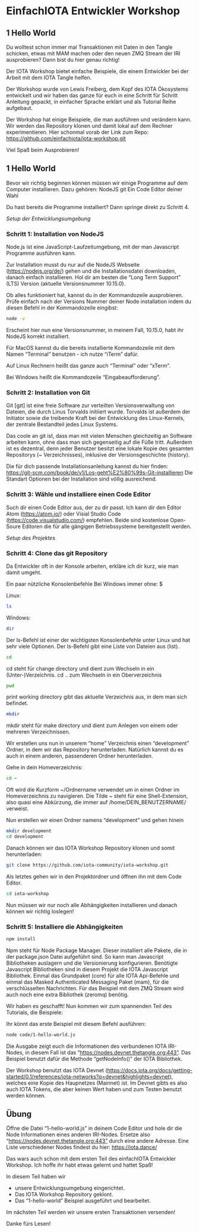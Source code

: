 # EinfachIOTA Entwickler Workshop 
## 1 Hello World

Du wolltest schon immer mal Transaktionen mit Daten in den Tangle schicken, etwas mit MAM machen oder den neuen ZMQ Stream der IRI ausprobieren? Dann bist du hier genau richtig! 

Der IOTA Workshop bietet einfache Beispiele, die einem Entwickler bei der Arbeit mit dem IOTA Tangle helfen.

Der Workshop wurde von Lewis Freiberg, dem Kopf des IOTA Ökosystems entwickelt und wir haben das ganze für euch in eine Schritt für Schritt Anleitung gepackt, in einfacher Sprache erklärt und als Tutorial Reihe aufgebaut.

Der Workshop hat einige Beispiele, die man ausführen und verändern kann. Wir werden das Repository klonen und damit lokal auf dem Rechner experimentieren. Hier schonmal vorab der Link zum Repo: 
https://github.com/einfachiota/iota-workshop.git


Viel Spaß beim Ausprobieren!

## 1 Hello World

Bevor wir richtig beginnen können müssen wir einige Programme auf dem Computer installieren. Dazu gehören: 
NodeJS
git
Ein Code Editor deiner Wahl

Du hast bereits die Programme installiert? Dann springe direkt zu Schritt 4. 

*Setup der Entwicklungsumgebung*
### Schritt 1: Installation von NodeJS
Node.js ist eine JavaScript-Laufzeitumgebung, mit der man Javascript Programme ausführen kann. 

Zur Installation musst du nur auf die NodeJS Webseite (https://nodejs.org/de/) gehen und die Installationsdatei downloaden, danach einfach  installieren. Hol dir am besten die “Long Term Support” (LTS) Version (aktuelle Versionsnummer 10.15.0).

Ob alles funktioniert hat, kannst du in der Kommandozeile ausprobieren. Prüfe einfach nach der Versions Nummer deiner Node installation indem du diesen Befehl in der Kommandozeile eingibst:

```bash
node -v 
```

Erscheint hier nun eine Versionsnummer, in meinem Fall, 10.15.0, habt ihr NodeJS korrekt installiert.

Für MacOS kannst du die bereits installierte Kommandozeile mit dem Namen “Terminal” benutzen - ich nutze “iTerm” dafür.

Auf Linux Rechnern heißt das ganze auch “Terminal” oder “xTerm”. 

Bei Windows heißt die Kommandozeile “Eingabeaufforderung”.

### Schritt 2: Installation von Git
Git [ɡɪt] ist eine freie Software zur verteilten Versionsverwaltung von Dateien, die durch Linus Torvalds initiiert wurde. Torvalds ist außerdem der Initiator sowie die treibende Kraft bei der Entwicklung des Linux-Kernels, der zentrale Bestandteil jedes Linux Systems. 

Das coole an git ist, dass man mit vielen Menschen gleichzeitig an Software arbeiten kann, ohne dass man sich gegenseitig auf die Füße tritt. Außerdem ist es dezentral, denn jeder Benutzer besitzt eine lokale Kopie des gesamten Repositorys (~ Verzeichnisses), inklusive der Versionsgeschichte (history).

Die für dich passende Installationsanleitung kannst du hier finden: https://git-scm.com/book/de/v1/Los-geht%E2%80%99s-Git-installieren
Die Standart Optionen bei der Installation sind völlig ausreichend.

### Schritt 3: Wähle und installiere einen Code Editor
Such dir einen Code Editor aus, der zu dir passt. Ich kann dir den Editor Atom (https://atom.io/) oder Visial Studio Code (https://code.visualstudio.com/) empfehlen. Beide sind kostenlose Open-Soure Editoren die für alle gängigen Betriebssysteme bereitgestellt werden.

*Setup des Projektes*
### Schritt 4: Clone das git Repository 
Da Entwickler oft in der Konsole arbeiten, erkläre ich dir kurz, wie man damit umgeht. 

Ein paar nützliche Konsolenbefehle
Bei Windows immer ohne: $

Linux:
```bash
ls
```
Windows: 
```bash
dir
```
Der ls-Befehl ist einer der wichtigsten Konsolenbefehle unter Linux und hat sehr viele Optionen. Der ls-Befehl gibt eine Liste von Dateien aus (list).


```bash
cd
```
cd steht für change directory und dient zum Wechseln in ein (Unter-)Verzeichnis.
cd .. zum Wechseln in ein Oberverzeichnis


```bash
pwd
```
print working directory gibt das aktuelle Verzeichnis aus, in dem man sich befindet. 


```bash
mkdir
```
mkdir steht für make directory und dient zum Anlegen von einem oder mehreren Verzeichnissen. 

Wir erstellen uns nun in unserem “home” Verzeichnis einen “development” Ordner, in dem wir das Repository herunterladen. Natürlich kannst du es auch in einem anderen, passenderen Ordner herunterladen.

Gehe in dein Homeverzeichnis:
```bash
cd ~
```
Oft wird die Kurzform ~/Ordnername verwendet um in einen Ordner im Homeverzeichnis zu navigieren. Die Tilde ~ steht für eine Shell-Extension, also quasi eine Abkürzung, die immer auf /home/DEIN_BENUTZERNAME/ verweist.

Nun erstellen wir einen Ordner namens “development” und gehen hinein
```bash
mkdir development
cd development
```

Danach können wir das IOTA Workshop Repository klonen und somit herunterladen: 
```bash
git clone https://github.com/iota-community/iota-workshop.git
```

Als letztes gehen wir in den Projektordner und öffnen ihn mit dem Code Editor. 
```bash
cd iota-workshop
```

Nun müssen wir nur noch alle Abhängigkeiten installieren und danach können wir richtig loslegen! 

### Schritt 5: Installiere die Abhängigkeiten
```bash
npm install
```

Npm steht für Node Package Manager. Dieser installiert alle Pakete, die in der package.json Datei aufgeführt sind. So kann man Javascript Bibliotheken auslagern und die Versionierung konfigurieren. Benötigte Javascript Bibliotheken sind in diesem Projekt die IOTA Javascript Bibliothek. Einmal das Grundpaket (core) für alle IOTA Api-Befehle und einmal das Masked Authenticated Messaging Paket (mam), für die verschlüsselten Nachrichten. Für das Beispiel mit dem ZMQ Stream wird auch noch eine extra Bibliothek (zeromq) benötig. 

Wir haben es geschafft! Nun kommen wir zum spannenden Teil des Tutorials, die Beispiele: 

Ihr könnt das erste Beispiel mit diesem Befehl ausführen: 

```bash
node code/1-hello-world.js
```

Die Ausgabe zeigt euch die Informationen des verbundenen IOTA IRI-Nodes, in diesem Fall ist das “https://nodes.devnet.thetangle.org:443”. Das Beispiel benutzt dafür die Methode “getNodeInfo()” der IOTA Bibliothek. 

Der Workshop benutzt das IOTA Devnet (https://docs.iota.org/docs/getting-started/0.1/references/iota-networks?q=devnet&highlights=devnet), welches eine Kopie des Haupnetzes (Mainnet) ist. Im Devnet gibts es also auch IOTA Tokens, die aber keinen Wert haben und zum Testen benutzt werden können. 


## Übung 

Öffne die Datei “1-hello-world.js” in deinem Code Editor und hole dir die Node Informationen eines anderen IRI-Nodes. Ersetze also “https://nodes.devnet.thetangle.org:443” durch eine andere Adresse. Eine Liste verschiedener Nodes findest du hier: https://iota.dance/ 

Das wars auch schon mit dem ersten Teil des einfachIOTA Entwickler Workshop. Ich hoffe ihr habt etwas gelernt und hattet Spaß! 

In diesem Teil haben wir
- unsere Entwicklungsumgebung eingerichtet.
- Das IOTA Workshop Repository geklont.
- Das “1-hello-world” Beispiel ausgeführt und bearbeitet.	

Im nächsten Teil werden wir unsere ersten Transaktionen versenden! 

Danke fürs Lesen! 